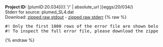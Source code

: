 **Project ID:** [plumID:20.034]({{ '/' | absolute_url }}eggs/20/034/)  
Stderr for source:  plumed_SL4.dat   
Download: [zipped raw stdout](plumed_SL4.dat.plumed.stdout.txt.zip) - [zipped raw stderr](plumed_SL4.dat.plumed.stderr.txt.zip) 
{% raw %}
<pre>
#! Only the first 1000 rows of the error file are shown below
#! To inspect the full error file, please download the zipped raw stderr file above
</pre>
{% endraw %}
